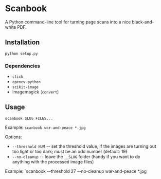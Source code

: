 # Scanbook

A Python command-line tool for turning page scans into a nice black-and-white PDF.


## Installation

`python setup.py`

### Dependencies

- `click`
- `opencv-python`
- `scikit-image`
- Imagemagick (`convert`)


## Usage

`scanbook SLUG FILES...`

Example: `scanbook war-and-peace *.jpg`

Options:

- `--threshold NUM` -- set the threshold value, if the images are turning out too light or too dark; must be an odd number (default: 19)
- `--no-cleanup` -- leave the `__SLUG` folder (handy if you want to do anything with the processed image files)

Example: `scanbook --threshold 27 --no-cleanup war-and-peace *.jpg
